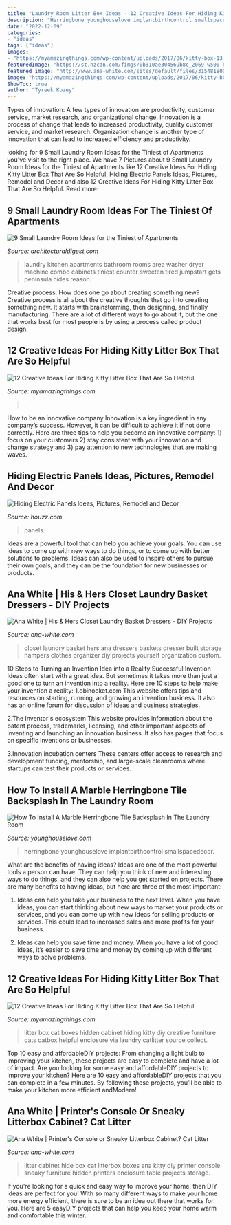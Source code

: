 ```yaml
---
title: "Laundry Room Litter Box Ideas - 12 Creative Ideas For Hiding Kitty Litter Box That Are So Helpful"
description: "Herringbone younghouselove implantbirthcontrol smallspacedecor"
date: "2022-12-09"
categories:
- "ideas"
tags: ["ideas"]
images:
- "https://myamazingthings.com/wp-content/uploads/2017/06/kitty-box-13.jpg"
featuredImage: "https://st.hzcdn.com/fimgs/0b310ae304569b8c_2069-w500-h666-b0-p0--contemporary-basement.jpg"
featured_image: "http://www.ana-white.com/sites/default/files/3154818002_1353859957.JPG"
image: "https://myamazingthings.com/wp-content/uploads/2017/06/kitty-box-13.jpg"
ShowToc: true
author: "Tyreek Kozey"
---
```



Types of innovation: A few types of innovation are productivity, customer service, market research, and organizational change.
Innovation is a process of change that leads to increased productivity, quality customer service, and market research. Organization change is another type of innovation that can lead to increased efficiency and productivity.

	

		
looking for 9 Small Laundry Room Ideas for the Tiniest of Apartments you've visit to the right place. We have 7 Pictures about 9 Small Laundry Room Ideas for the Tiniest of Apartments like 12 Creative Ideas For Hiding Kitty Litter Box That Are So Helpful, Hiding Electric Panels Ideas, Pictures, Remodel and Decor and also 12 Creative Ideas For Hiding Kitty Litter Box That Are So Helpful. Read more:
		
    
## 9 Small Laundry Room Ideas For The Tiniest Of Apartments

<img loading=lazy src="https://media.architecturaldigest.com/photos/59fb3d8b40894709650609a9/master/w_1600%2Cc_limit/sweeten-laundry-rooms-05.jpg" onerror="this.onerror=null;this.src='https://tse2.mm.bing.net/th?id=OIP.iV70P0Y0Rj2YIgkWyd50-AHaLH&amp;pid=15.1';" alt="9 Small Laundry Room Ideas for the Tiniest of Apartments">

_Source: architecturaldigest.com_

>laundry kitchen apartments bathroom rooms area washer dryer machine combo cabinets tiniest counter sweeten tired jumpstart gets peninsula hides reason. 

	

Creative process: How does one go about creating something new?
Creative process is all about the creative thoughts that go into creating something new. It starts with brainstorming, then designing, and finally manufacturing. There are a lot of different ways to go about it, but the one that works best for most people is by using a process called product design.

    
## 12 Creative Ideas For Hiding Kitty Litter Box That Are So Helpful

<img loading=lazy src="https://myamazingthings.com/wp-content/uploads/2017/06/kitty-box-13.jpg" onerror="this.onerror=null;this.src='https://tse2.mm.bing.net/th?id=OIP.Yvp7vOdR9V8EyfI-htxBQQHaJ4&amp;pid=15.1';" alt="12 Creative Ideas For Hiding Kitty Litter Box That Are So Helpful">

_Source: myamazingthings.com_

>. 

	

How to be an innovative company
Innovation is a key ingredient in any company’s success. However, it can be difficult to achieve it if not done correctly. Here are three tips to help you become an innovative company: 1) focus on your customers 2) stay consistent with your innovation and change strategy and 3) pay attention to new technologies that are making waves.

    
## Hiding Electric Panels Ideas, Pictures, Remodel And Decor

<img loading=lazy src="https://st.hzcdn.com/fimgs/0b310ae304569b8c_2069-w500-h666-b0-p0--contemporary-basement.jpg" onerror="this.onerror=null;this.src='https://tse1.mm.bing.net/th?id=OIP.l0H59FMK-yGSXe9cE8i3TwHaJ3&amp;pid=15.1';" alt="Hiding Electric Panels Ideas, Pictures, Remodel and Decor">

_Source: houzz.com_

>panels. 

	

Ideas are a powerful tool that can help you achieve your goals. You can use ideas to come up with new ways to do things, or to come up with better solutions to problems. Ideas can also be used to inspire others to pursue their own goals, and they can be the foundation for new businesses or products.

    
## Ana White | His &amp; Hers Closet Laundry Basket Dressers - DIY Projects

<img loading=lazy src="http://www.ana-white.com/sites/default/files/3154827375_1369410823.JPG" onerror="this.onerror=null;this.src='https://tse3.mm.bing.net/th?id=OIP.HN2vGkypd1FefBlSvwD2_wHaJ4&amp;pid=15.1';" alt="Ana White | His &amp; Hers Closet Laundry Basket Dressers - DIY Projects">

_Source: ana-white.com_

>closet laundry basket hers ana dressers baskets dresser built storage hampers clothes organizer diy projects yourself organization custom. 

	

10 Steps to Turning an Invention Idea into a Reality
Successful Invention Ideas often start with a great idea. But sometimes it takes more than just a good one to turn an invention into a reality. Here are 10 steps to help make your invention a reality:
1.obinocket.com This website offers tips and resources on starting, running, and growing an invention business. It also has an online forum for discussion of ideas and business strategies.

2.The Inventor's ecosystem This website provides information about the patent process, trademarks, licensing, and other important aspects of inventing and launching an innovation business. It also has pages that focus on specific inventions or businesses.

3.Innovation incubation centers These centers offer access to research and development funding, mentorship, and large-scale cleanrooms where startups can test their products or services.

    
## How To Install A Marble Herringbone Tile Backsplash In The Laundry Room

<img loading=lazy src="https://www.younghouselove.com/wp-content/uploads/2014/08/LaundryTileAfterShot.jpg" onerror="this.onerror=null;this.src='https://tse2.mm.bing.net/th?id=OIP.-U3WBarJhoPvzGzAQYv6vQAAAA&amp;pid=15.1';" alt="How To Install A Marble Herringbone Tile Backsplash In The Laundry Room">

_Source: younghouselove.com_

>herringbone younghouselove implantbirthcontrol smallspacedecor. 

	

What are the benefits of having ideas?
Ideas are one of the most powerful tools a person can have. They can help you think of new and interesting ways to do things, and they can also help you get started on projects. There are many benefits to having ideas, but here are three of the most important: 
1. Ideas can help you take your business to the next level. When you have ideas, you can start thinking about new ways to market your products or services, and you can come up with new ideas for selling products or services. This could lead to increased sales and more profits for your business. 

2. Ideas can help you save time and money. When you have a lot of good ideas, it’s easier to save time and money by coming up with different ways to solve problems.

    
## 12 Creative Ideas For Hiding Kitty Litter Box That Are So Helpful

<img loading=lazy src="http://myamazingthings.com/wp-content/uploads/2017/06/kitty-box-12.jpg" onerror="this.onerror=null;this.src='https://tse4.mm.bing.net/th?id=OIP.Uy-Gwfwh6_O7l1QszH3OVwHaE6&amp;pid=15.1';" alt="12 Creative Ideas For Hiding Kitty Litter Box That Are So Helpful">

_Source: myamazingthings.com_

>litter box cat boxes hidden cabinet hiding kitty diy creative furniture cats catbox helpful enclosure via laundry catlitter source collect. 

	

Top 10 easy and affordableDIY projects: From changing a light bulb to improving your kitchen, these projects are easy to complete and have a lot of impact.
Are you looking for some easy and affordableDIY projects to improve your kitchen? Here are 10 easy and affordableDIY projects that you can complete in a few minutes. By following these projects, you’ll be able to make your kitchen more efficient andModern!

    
## Ana White | Printer&#039;s Console Or Sneaky Litterbox Cabinet? Cat Litter

<img loading=lazy src="http://www.ana-white.com/sites/default/files/3154818002_1353859957.JPG" onerror="this.onerror=null;this.src='https://tse2.mm.bing.net/th?id=OIP.rwwDPwwdGG_tLr9DWHJISAHaJ4&amp;pid=15.1';" alt="Ana White | Printer&#039;s Console or Sneaky Litterbox Cabinet? Cat Litter">

_Source: ana-white.com_

>litter cabinet hide box cat litterbox boxes ana kitty diy printer console sneaky furniture hidden printers enclosure table projects storage. 

	

If you're looking for a quick and easy way to improve your home, then DIY ideas are perfect for you! With so many different ways to make your home more energy efficient, there is sure to be an idea out there that works for you. Here are 5 easyDIY projects that can help you keep your home warm and comfortable this winter.

